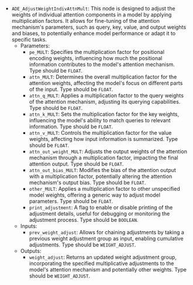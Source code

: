 - `ADE_AdjustWeightIndivAttnMult`: This node is designed to adjust the weights of individual attention components in a model by applying multiplication factors. It allows for fine-tuning of the attention mechanism's parameters, such as query, key, value, and output weights and biases, to potentially enhance model performance or adapt it to specific tasks.
    - Parameters:
        - `pe_MULT`: Specifies the multiplication factor for positional encoding weights, influencing how much the positional information contributes to the model's attention mechanism. Type should be `FLOAT`.
        - `attn_MULT`: Determines the overall multiplication factor for the attention weights, affecting the model's focus on different parts of the input. Type should be `FLOAT`.
        - `attn_q_MULT`: Applies a multiplication factor to the query weights of the attention mechanism, adjusting its querying capabilities. Type should be `FLOAT`.
        - `attn_k_MULT`: Sets the multiplication factor for the key weights, influencing the model's ability to match queries to relevant information. Type should be `FLOAT`.
        - `attn_v_MULT`: Controls the multiplication factor for the value weights, affecting how input information is summarized. Type should be `FLOAT`.
        - `attn_out_weight_MULT`: Adjusts the output weights of the attention mechanism through a multiplication factor, impacting the final attention output. Type should be `FLOAT`.
        - `attn_out_bias_MULT`: Modifies the bias of the attention output with a multiplication factor, potentially altering the attention mechanism's output bias. Type should be `FLOAT`.
        - `other_MULT`: Applies a multiplication factor to other unspecified model weights, offering a generic way to adjust model parameters. Type should be `FLOAT`.
        - `print_adjustment`: A flag to enable or disable printing of the adjustment details, useful for debugging or monitoring the adjustment process. Type should be `BOOLEAN`.
    - Inputs:
        - `prev_weight_adjust`: Allows for chaining adjustments by taking a previous weight adjustment group as input, enabling cumulative adjustments. Type should be `WEIGHT_ADJUST`.
    - Outputs:
        - `weight_adjust`: Returns an updated weight adjustment group, incorporating the specified multiplicative adjustments to the model's attention mechanism and potentially other weights. Type should be `WEIGHT_ADJUST`.
